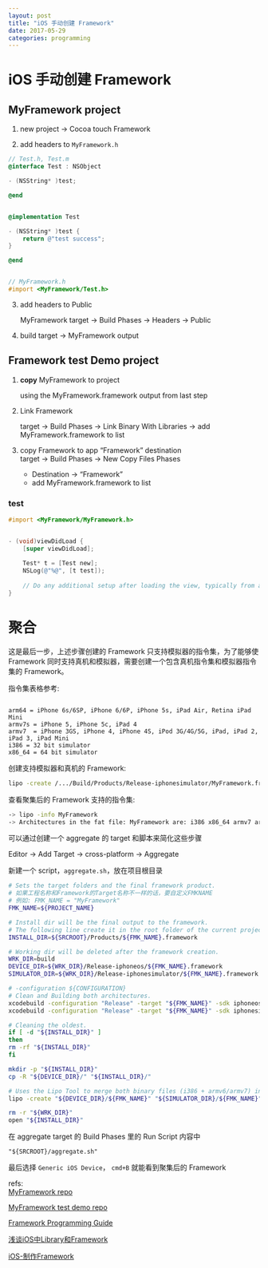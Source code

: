 ```yaml
---
layout: post
title: "iOS 手动创建 Framework"
date: 2017-05-29
categories: programming
---
```


# iOS 手动创建 Framework

## MyFramework project

1. new project -> Cocoa touch Framework

2. add headers to `MyFramework.h`

```objective-c
// Test.h, Test.m
@interface Test : NSObject

- (NSString* )test;

@end


@implementation Test

- (NSString* )test {
    return @"test success";
}

@end


// MyFramework.h
#import <MyFramework/Test.h>

```

3. add headers to Public

    MyFramework target -> Build Phases -> Headers -> Public

4. build target -> MyFramework output

## Framework test Demo project

1. **copy** MyFramework to project

    using the MyFramework.framework output from last step

2. Link Framework

    target -> Build Phases -> Link Binary With Libraries -> add MyFramework.framework to list

3. copy Framework to app “Framework” destination  
    target -> Build Phases -> New Copy Files Phases
    - Destination -> “Framework”
    - add MyFramework.framework to list

### test

```objective-c
#import <MyFramework/MyFramework.h>


- (void)viewDidLoad {
    [super viewDidLoad];
    
    Test* t = [Test new];
    NSLog(@"%@", [t test]);
    
    // Do any additional setup after loading the view, typically from a nib.
}

```



# 聚合

这是最后一步，上述步骤创建的 Framework 只支持模拟器的指令集，为了能够使 Framework 同时支持真机和模拟器，需要创建一个包含真机指令集和模拟器指令集的 Framework。

指令集表格参考:


```

arm64 = iPhone 6s/6SP, iPhone 6/6P, iPhone 5s, iPad Air, Retina iPad Mini
armv7s = iPhone 5, iPhone 5c, iPad 4
armv7  = iPhone 3GS, iPhone 4, iPhone 4S, iPod 3G/4G/5G, iPad, iPad 2, iPad 3, iPad Mini   
i386 = 32 bit simulator
x86_64 = 64 bit simulator
```



创建支持模拟器和真机的 Framework:

```sh
lipo -create /.../Build/Products/Release-iphonesimulator/MyFramework.framework/MyFramework  /.../Build/Products/Release-iphoneos/MyFramework.framework/MyFramework  -output MyFramework
```



 查看聚集后的 Framework 支持的指令集:

```sh
-> lipo -info MyFramework
-> Architectures in the fat file: MyFramework are: i386 x86_64 armv7 arm64 
```



可以通过创建一个 aggregate 的 target 和脚本来简化这些步骤

Editor -> Add Target -> cross-platform -> Aggregate



新建一个 script，`aggregate.sh`，放在项目根目录

```sh
# Sets the target folders and the final framework product.
# 如果工程名称和Framework的Target名称不一样的话，要自定义FMKNAME
# 例如: FMK_NAME = "MyFramework"
FMK_NAME=${PROJECT_NAME}

# Install dir will be the final output to the framework.
# The following line create it in the root folder of the current project.
INSTALL_DIR=${SRCROOT}/Products/${FMK_NAME}.framework

# Working dir will be deleted after the framework creation.
WRK_DIR=build
DEVICE_DIR=${WRK_DIR}/Release-iphoneos/${FMK_NAME}.framework
SIMULATOR_DIR=${WRK_DIR}/Release-iphonesimulator/${FMK_NAME}.framework

# -configuration ${CONFIGURATION}
# Clean and Building both architectures.
xcodebuild -configuration "Release" -target "${FMK_NAME}" -sdk iphoneos clean build
xcodebuild -configuration "Release" -target "${FMK_NAME}" -sdk iphonesimulator clean build

# Cleaning the oldest.
if [ -d "${INSTALL_DIR}" ]
then
rm -rf "${INSTALL_DIR}"
fi

mkdir -p "${INSTALL_DIR}"
cp -R "${DEVICE_DIR}/" "${INSTALL_DIR}/"

# Uses the Lipo Tool to merge both binary files (i386 + armv6/armv7) into one Universal final product.
lipo -create "${DEVICE_DIR}/${FMK_NAME}" "${SIMULATOR_DIR}/${FMK_NAME}" -output "${INSTALL_DIR}/${FMK_NAME}"

rm -r "${WRK_DIR}"
open "${INSTALL_DIR}"

```

在 aggregate target 的 Build Phases 里的 Run Script 内容中 

`"${SRCROOT}/aggregate.sh"`

最后选择 `Generic iOS Device`， `cmd+B` 就能看到聚集后的 Framework



refs:  
[MyFramework repo](https://bitbucket.org/songzhou/ios-framework)

[MyFramework test demo repo](https://bitbucket.org/songzhou/ios-framework-demo)

[Framework Programming Guide](https://developer.apple.com/library/content/documentation/MacOSX/Conceptual/BPFrameworks/Tasks/CreatingFrameworks.html)

[浅谈iOS中Library和Framework](http://blog.coryphaei.com/2015/12/30/浅谈iOS中Library和Framework/)

[iOS-制作Framework](http://www.jianshu.com/p/ef3d5b7e7006)